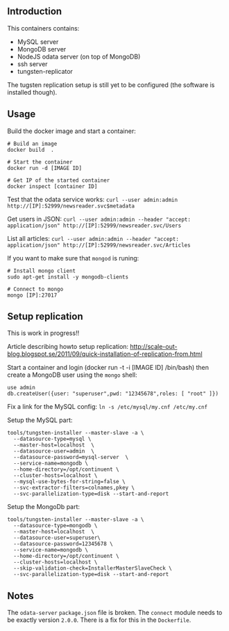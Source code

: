 Introduction
-----------

This containers contains:

 * MySQL server
 * MongoDB server
 * NodeJS odata server (on top of MongoDB)
 * ssh server
 * tungsten-replicator

The tugsten replication setup is still yet to be configured (the software is installed though).


Usage
-----

Build the docker image and start a container:

```
# Build an image
docker build  .

# Start the container
docker run -d [IMAGE ID]

# Get IP of the started container
docker inspect [container ID]
```

Test that the odata service works: `curl --user admin:admin http://[IP]:52999/newsreader.svc$metadata`

Get users in JSON: `curl --user admin:admin --header "accept: application/json" http://[IP]:52999/newsreader.svc/Users`

List all articles: `curl --user admin:admin --header "accept: application/json" http://[IP]:52999/newsreader.svc/Articles`


If you want to make sure that `mongod` is runing:

```
# Install mongo client
sudo apt-get install -y mongodb-clients

# Connect to mongo
mongo [IP]:27017
```

Setup replication
-----------------

This is work in progress!!


Article describing howto setup replication: http://scale-out-blog.blogspot.se/2011/09/quick-installation-of-replication-from.html

Start a container and login (docker run -t -i [IMAGE ID] /bin/bash) then create a MongoDB user using the `mongo` shell:

```
use admin
db.createUser({user: "superuser",pwd: "12345678",roles: [ "root" ]})
```

Fix a link for the MySQL config: `ln -s /etc/mysql/my.cnf /etc/my.cnf`

Setup the MySQL part:

```
tools/tungsten-installer --master-slave -a \
  --datasource-type=mysql \
  --master-host=localhost  \
  --datasource-user=admin  \
  --datasource-password=mysql-server  \
  --service-name=mongodb \
  --home-directory=/opt/continuent \
  --cluster-hosts=localhost \
  --mysql-use-bytes-for-string=false \
  --svc-extractor-filters=colnames,pkey \
  --svc-parallelization-type=disk --start-and-report
```

Setup the MongoDb part:

```
tools/tungsten-installer --master-slave -a \
  --datasource-type=mongodb \
  --master-host=localhost  \
  --datasource-user=superuser\
  --datasource-password=12345678 \
  --service-name=mongodb \
  --home-directory=/opt/continuent \
  --cluster-hosts=localhost \
  --skip-validation-check=InstallerMasterSlaveCheck \
  --svc-parallelization-type=disk --start-and-report
```


Notes
-----

The `odata-server` `package.json` file is broken. The `connect` module needs to be exactly version `2.0.0`. There is a fix for this in the `Dockerfile`.


